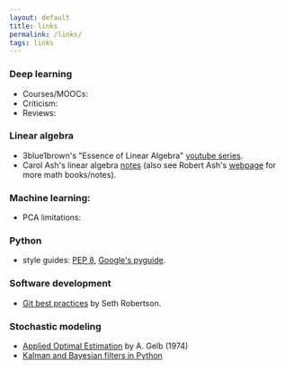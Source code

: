 ```yaml
---
layout: default
title: links
permalink: /links/
tags: links
---
```


### Deep learning
* Courses/MOOCs:
* Criticism:
* Reviews:

### Linear algebra
* 3blue1brown's "Essence of Linear Algebra" [youtube series](https://www.youtube.com/playlist?list=PLZHQObOWTQDPD3MizzM2xVFitgF8hE_ab).
* Carol Ash's linear algebra [notes](https://faculty.math.illinois.edu/~ash/LinearAlg.html) (also see Robert Ash's [webpage](https://faculty.math.illinois.edu/~r-ash/) for more math books/notes).

### Machine learning:
* PCA limitations: 

### Python
* style guides: [PEP 8](https://www.python.org/dev/peps/pep-0008/), [Google's pyguide](http://google.github.io/styleguide/pyguide.html).

### Software development
* [Git best practices](http://sethrobertson.github.io/GitBestPractices/) by Seth Robertson.

### Stochastic modeling
* [Applied Optimal Estimation](http://users.isr.ist.utl.pt/~pjcro/temp/Applied%20Optimal%20Estimation%20-%20Gelb.pdf) by A. Gelb (1974)
* [Kalman and Bayesian filters in Python](https://nbviewer.jupyter.org/github/rlabbe/Kalman-and-Bayesian-Filters-in-Python/blob/master/table_of_contents.ipynb)
